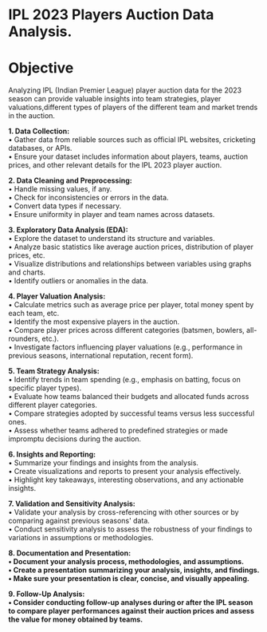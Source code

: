 # <h1> IPL 2023 Players Auction Data Analysis.</h1>
<h1> Objective </h1>
<p> Analyzing IPL (Indian Premier League) player auction data for the 2023 season can provide valuable insights into team strategies, player valuations,different types of players of the different team and market trends in the auction.</p>

<b>1.	Data Collection:</b> <br>
•	Gather data from reliable sources such as official IPL websites, cricketing databases, or APIs.</br>
•	Ensure your dataset includes information about players, teams, auction prices, and other relevant details for the IPL 2023 player auction.

<b>2.	Data Cleaning and Preprocessing:</b><br>
•	Handle missing values, if any.<br>
•	Check for inconsistencies or errors in the data.</br>
•	Convert data types if necessary.<br>
•	Ensure uniformity in player and team names across datasets.</br>

<b>3.	Exploratory Data Analysis (EDA):</b><br>
•	Explore the dataset to understand its structure and variables.<br>
•	Analyze basic statistics like average auction prices, distribution of player prices, etc.<br>
•	Visualize distributions and relationships between variables using graphs and charts.<br>
•	Identify outliers or anomalies in the data.<br>

<b>4.	Player Valuation Analysis:</b><br>
•	Calculate metrics such as average price per player, total money spent by each team, etc.<br>
•	Identify the most expensive players in the auction.<br>
•	Compare player prices across different categories (batsmen, bowlers, all-rounders, etc.).<br>
•	Investigate factors influencing player valuations (e.g., performance in previous seasons, international reputation, recent form).<br>

<b>5.	Team Strategy Analysis:</b><br>
•	Identify trends in team spending (e.g., emphasis on batting, focus on specific player types).<br>
•	Evaluate how teams balanced their budgets and allocated funds across different player categories.<br>
•	Compare strategies adopted by successful teams versus less successful ones.<br>
•	Assess whether teams adhered to predefined strategies or made impromptu decisions during the auction.<br>

<b>6.	Insights and Reporting:</b><br>
•	Summarize your findings and insights from the analysis.<br>
•	Create visualizations and reports to present your analysis effectively.<br>
•	Highlight key takeaways, interesting observations, and any actionable insights.<br>

<b>7.	Validation and Sensitivity Analysis:</b><br>
•	Validate your analysis by cross-referencing with other sources or by comparing against previous seasons' data.</br>
•	Conduct sensitivity analysis to assess the robustness of your findings to variations in assumptions or methodologies.</br>

<b>8.	Documentation and Presentation:<b><br>
•	Document your analysis process, methodologies, and assumptions.<br>
•	Create a presentation summarizing your analysis, insights, and findings.<br>
•	Make sure your presentation is clear, concise, and visually appealing.<br>

<b>9.	Follow-Up Analysis:<b><br>
•	Consider conducting follow-up analyses during or after the IPL season to compare player performances against their auction prices and assess the value for money obtained by teams.



